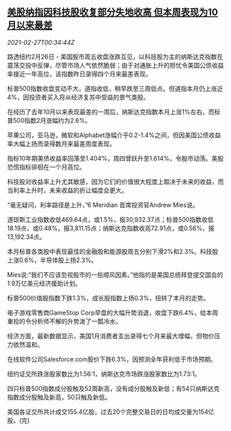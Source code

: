 <!--1614387326000-->
[美股纳指因科技股收复部分失地收高 但本周表现为10月以来最差](https://cn.reuters.com/article/usa-stocks-tech-bond-0226-idCNKBS2AR00N)
------

<div><i>2021-02-27T00:34:44Z</i></div><p>路透纽约2月26日 - 美国股市周五收盘涨跌互见，以科技股为主的纳斯达克指数在震荡交投中反弹，尽管市场人气依然脆弱；由于对通胀上升的担忧令美国公债收益率接近一年高位，该指数昨日录得四个月来最差表现。</p><p>标普500指数收盘变动不大，道指收低，稍早跌至三周低点。但道指本月仍上涨近4%，因投资者买入将从经济复苏中受益的景气类股。</p><p>在经历了去年10月以来表现最差的一周后，纳斯达克指数本月上涨1%左右，而标普500指数2月涨幅约为2.6%。</p><p>苹果公司，亚马逊，微软和Alphabet涨幅介乎0.2-1.4%之间，但因美国公债收益率大幅上扬而录得数月来最差周度表现。</p><p>指标10年期美债收益率回落至1.404%，周四曾跃升至1.614%，令股市动荡。美股恐慌指标徘徊在一个月高位。</p><p>科技股对收益率上升尤其敏感，因为它们的价值很大程度上取决于未来的收益，而当利率上升时，未来收益的折让幅度会更大。</p><p>“毫无疑问，利率路径是上升，”6 Meridian 首席投资官Andrew Mies说。</p><p>道琼斯工业指数收低469.64点，或1.5%，报30,932.37点；标普500指数收低18.19点，或0.48%，报3,811.15点；纳斯达克指数收高72.91点，或0.56%，报13,192.34点。</p><p>本月标普各类股中表现最佳的金融股和能源股周五分别下滑2%和2.3%。科技股上涨0.6%，半导体股上扬2.3%。</p><p>Mies说:“我们不应该忽视股市的一些顺风因素。”他指的是美国总统拜登提交国会的1.9万亿美元经济援助计划。</p><p>标普500价值股指数下跌1.3%，成长股指数上扬0.3%，扭转了本月的走势。</p><p>电子游戏零售商GameStop Corp早盘的大幅升势消退，收盘下跌6.4%，给本周重拾的令分析师不解的升势泼了一瓢冷水。</p><p>经济方面，最新数据显示，美国1月消费者支出录得七个月来最大增幅，但物价压力依然温和。</p><p>在线软件公司Salesforce.com股价下跌6.3%，因预测全年获利低于市场预期。</p><p>纽约证交所跌涨股家数比为1.56:1，纳斯达克市场跌涨股家数比为1.73:1。</p><p>四只标普500指数成分股触及52周新高，没有成分股触及新低；有54只纳斯达克指数成分股触及新高，50只触及新低。</p><p>美国各证交所共计成交155.4亿股，过去20个完整交易日的日均成交量为154亿股。(完)</p>
